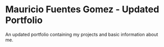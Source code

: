 # Mauricio Fuentes Gomez - Updated Portfolio

An updated portfolio containing my projects and basic information about me.
